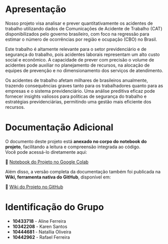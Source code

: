 # Apresentação


Nosso projeto visa analisar e prever quantitativamente os acidentes de trabalho utilizando dados de Comunicações de Acidente de Trabalho (CAT) disponibilizados pelo governo brasileiro, com foco na regressão para estimar o número de ocorrências por região e ocupação (CBO) no Brasil.

Este trabalho é altamente relevante para o setor previdenciário e de segurança do trabalho, pois acidentes laborais representam um alto custo social e econômico. A capacidade de prever com precisão o volume de acidentes pode auxiliar no planejamento de recursos, na alocação de equipes de prevenção e no dimensionamento dos serviços de atendimento.

Os acidentes de trabalho afetam milhares de brasileiros anualmente, trazendo consequências graves tanto para os trabalhadores quanto para as empresas e o sistema previdenciário. Uma análise preditiva eficaz pode fornecer insights valiosos para políticas de segurança do trabalho e estratégias previdenciárias, permitindo uma gestão mais eficiente dos recursos.




# Documentação Adicional

O documento deste projeto está **anexado no corpo do notebook do projeto**, facilitando a leitura e compreensão integrada ao código.  
Você pode acessá-lo diretamente aqui:

🔗 [Notebook do Projeto no Google Colab](https://colab.research.google.com/drive/1EyLXhEeRqxyPImLwsbzGx4oOBWseZMX8#scrollTo=40b90843)

Além disso, a versão completa da documentação também foi publicada na **Wiki, ferramenta nativa do GitHub**, disponível em:


🔗 [Wiki do Projeto no GitHub](https://github.com/estrelasdomackenzie/Projeto_de_Machine_Learning/wiki/1.Projeto-de-Machine-Learning:-An%C3%A1lise-Preditiva-de-Acidentes-de-Trabalho-nas-Regi%C3%B5es-do-Brasil)



# Identificação do Grupo

- **10433718** - Aline Ferreira  
- **10342208** - Karen Santos  
- **10444681** - Natallia Oliveira  
- **10442962** - Rafael Ferreira  

